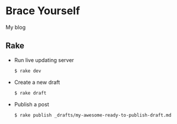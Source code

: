 # Brace Yourself

My blog

## Rake

* Run live updating server
  
  ```bash
  $ rake dev
  ```

* Create a new draft

  ```bash
  $ rake draft
  ```

* Publish a post

  ```bash
  $ rake publish _drafts/my-awesome-ready-to-publish-draft.md
  ```